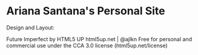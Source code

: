 # Ariana Santana's Personal Site


Design and Layout:

Future Imperfect by HTML5 UP
html5up.net | @ajlkn
Free for personal and commercial use under the CCA 3.0 license (html5up.net/license)
